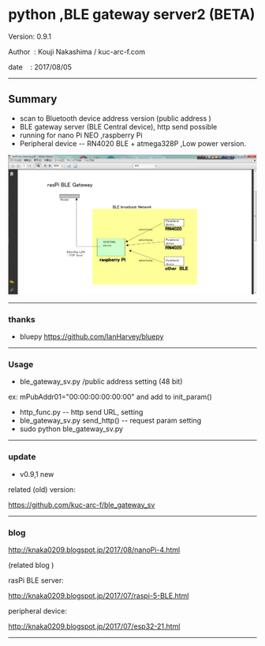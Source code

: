 ﻿# python ,BLE gateway server2 (BETA)

 Version: 0.9.1

 Author  : Kouji Nakashima / kuc-arc-f.com

 date    : 2017/08/05

***

## Summary
* scan to Bluetooth device address version (public address )
* BLE gateway server (BLE Central device), http send possible
* running for nano Pi NEO ,raspberry Pi 
* Peripheral device -- RN4020 BLE + atmega328P ,Low power version.


<img src="https://github.com/kuc-arc-f/screen-img/blob/master/python/ss-rPI-gateway.png?raw=true" style="max-width : 100%; max-height: 600px;">

***

### thanks

* bluepy
https://github.com/IanHarvey/bluepy


***
### Usage
* ble_gateway_sv.py /public address setting (48 bit)
 
 ex: mPubAddr01="00:00:00:00:00:00" and add to init_param()
* http_func.py -- http send URL, setting 
* ble_gateway_sv.py send_http() -- request param setting
* sudo python ble_gateway_sv.py

***

### update
* v0.9,1  new

 related (old) version: 

https://github.com/kuc-arc-f/ble_gateway_sv

***

### blog

http://knaka0209.blogspot.jp/2017/08/nanoPi-4.html

(related blog )

rasPi BLE server:

http://knaka0209.blogspot.jp/2017/07/raspi-5-BLE.html

peripheral device:

http://knaka0209.blogspot.jp/2017/07/esp32-21.html


***



